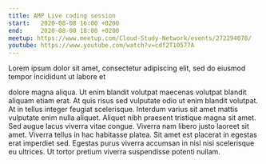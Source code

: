 ```yaml
---
title: AMP Live coding session
start:   2020-08-08 16:00 +0200
end:     2020-08-08 18:00 +0200
meetup: https://www.meetup.com/Cloud-Study-Network/events/272294078/
youtube: https://www.youtube.com/watch?v=cdf2T10577A
---
```


Lorem ipsum dolor sit amet, consectetur adipiscing elit, sed do eiusmod tempor incididunt ut labore et

dolore magna aliqua. Ut enim blandit volutpat maecenas volutpat blandit aliquam etiam erat. At quis
risus sed vulputate odio ut enim blandit volutpat. At in tellus integer feugiat scelerisque.
Interdum
varius sit amet mattis vulputate enim nulla aliquet. Aliquet nibh praesent tristique magna sit amet.
Sed augue lacus viverra vitae congue. Viverra nam libero justo laoreet sit amet. Viverra tellus in hac
habitasse platea. Sit amet est placerat in egestas erat imperdiet sed. Egestas purus viverra
accumsan in nisl nisi scelerisque eu ultrices. Ut tortor pretium viverra suspendisse potenti nullam.

